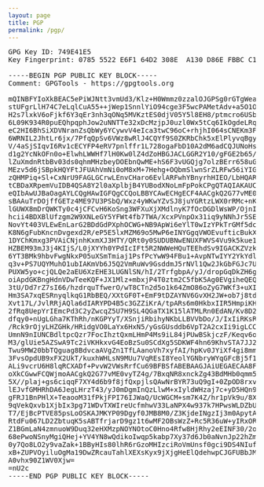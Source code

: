 ```yaml
---
layout: page
title: PGP
permalink: /pgp/
---
```


<pre>
GPG Key ID: 749E41E5
Key Fingerprint: 0785 5522 E6F1 64D2 308E  A130 D86E FBBC C134 BF24

-----BEGIN PGP PUBLIC KEY BLOCK-----
Comment: GPGTools - https://gpgtools.org

mQINBFYIoXkBEAC5ePiWJNtt3vmUd3/Klz+H0Wmmz0zzalOJGPSg0rGTgWeahZtp
stUFgrLlH74C7eLqlCuA55++jWep1SnnlYiO94cge3F5wcPAMetAdv+a5O1OmojP
H2s7lxkV6oFjkf6Y3qEr3nh3qONq5MVKztES0djV05Y5l8EH8/ptmcro6USbKoyw
6L09K934R0puEQhpqphJow2uNNTTe32xDcMzjpJ0uzl0Wx5tCq6IkOgdeLRq3yfO
eC2HI6BhSiXDVNranZsQbWy6YCywvV4eIca3twC96oC+rhjhI064sCNEKm3F7gZP
6WRNIL2JhtLr6jx/7PfqQpSv6VWz8wRlJ4CQYf9S0ZKRbChk5xElPlyvqBgyggBL
V/4aSjSIqvI6Rv1cECYFP4eRV7pnlffr1L728ogaFbD10A2dM6adCQJUNoHsqHc0
d1g2YcNkOFn0o+ElwhLWWHf7lH0Kw0lZ4dZoHBGJACLGGR2Y10/gFGE2b65/6sVn
lZuXmdnRtbBv03ds0qhmMHzbeyDOEbnQwME+hS6F3vUGQjg7olzBErr658uGiIXF
MEzv5d6jSBpkHQYFtJFUAhVmNi0oM8xM+7Hehg+OQbmSlwnSrZLRFw56iYIGkwA3
zQHMPiq+Sl+CxNrU9FAGLGCrwLEnvCHaro6EvlARFwhYBnyrhHIEO/LbHQARAQAB
tCBDaXRpemVuIDB4QSA8Y2l0aXplbjB4YUBodXNoLmFpPokCPgQTAQIAKAUCVgih
eQIbAwUJBaOagAYLCQgHAwIGFQgCCQoLBBYCAwECHgECF4AACgkQ2G77vME0vyTd
sBAAuTrDOjffGETz4ME97U3PSbQ/Wxz4yWKwYZvSJ8juYGRtzLWX0rRMc+nKaPzh
lGUWX8mDrQWKTy0c4jCFCvH6KoSng3WFXuXjXMdlnyK7fOcDGDlWsWP/OjnI58xO
hcii4BDXBlUfzgm2W9XNLeGY5YFWt4fb7TWA/XcxPVnpOx31iq9yNNhJr5SEOmBC
NovYt403VLEwEnLarG2BDdGdPXphOCWG+NB9ApWi6eYlT0wIzYPkTrGMf5dcrepI
K8N6gFubKncnDvgexd2R/eP5E5lxMZM69o5MwP6eINYGgqVWOEvufticBukXtpov
1DYChKmxg3PVAiCNjnhKxmXJ3HTY/QRt0y0SUDUBNwENUXFWVS4Vu9k5kue1M4UC
HZBEM93mJ3j4KIjS/L0jXYYh0YPdIcIFt5R2NWWeHQuTEEhdSv9IGACKZVzkMAVk
6YT3BMk9hbvFwgNkxP05uXSmTmiaj1PsfPcYwW94FBu1+AvpNTwIYY2YkYdlXFhF
q3v+PS7UQYMuhO1ubIAKmVb6J5Q2VmRuWv9GsddmJ5rNVl1Qw2JkGbFGJc7UxQol
PUXW5yo+cjQLQe2aEU6XzEHE3LUGNlSN/hI/2TrfgbpA/yJ/dropGqDkZH6gsTrE
oiApdGKBngHdnVDwTeeKQF+JX1Mlz+mbxjP4T0ztm2C5fbK5Ag0EVgiheQEQAOZg
3tU/Dd7rZ7sI66/hzdrquTfwerO/wT8CTn2d5o1k64ZmO86oZyG7WKf3+uXIhnZw
Hm3SA7xqESRnyqlkqG1RbBEQ/XXtGF0T+EmF9tDZAYNV6GvXH2JW+ob7j8tdpqUR
Xvt17L/JvlRRjAQla6dIARYPD4B5c3GZZiKrA/tpARs6m0HkbxIIR5HmpiKHQHMu
2fRq8UepYrIEmcPd3C2yZwcqZ5U7H9SL4QGaTX1K15lATMLRn0EdAN/Kv8D2apMo
dfqy0+nUgLGha7KThRh/nKGPYyT/XSnjiRbihyNKbLLBVVbDo/J/IxIiRKsRInFH
/Rck9rOjyLHZGHk/HRidgVO0LaYx6HxN5/yGsGUsddb6VpT2A2cxIi9igLCCi0VO
UmnN9nIUNCBdltpcQzr7FocIhztQxmLHmP4Ms9iL84jPUwBSkjczF/Keqv6ovIrd
M3/glUie5AZSwA9Tc2iVKHkxvG4EoBzSu0SCdXg5SDKWF4hn69KhvSTA7JJ289dh
Twu9MW20bbTQguag8BdvcaAVgZn1TfLAanoVh7xyfAI/hpKv0JYiXf4gi8mme8ef
3FvsOpdUB9xFX2UkT/kuxhWHLsN9MUu7VqREsI8YeolYGNbryWYqGFcBj5f1UbjD
ALi9vcrU6H8lqRCXADf+PvvW2VWsRrfCu69BFBSfABEBAAGJAiUEGAECAA8FAlYI
oXkCGwwFCQWjmoAACgkQ2G77vME0vyTZ4g/7BxqNR8xnckZg43BdMHb0qmm51WvK
5X//plaj+gs6ciqqF7XY4d6b9f8jfQxpjlsQAwNrBYR73uQ9gI+0ZpOD8rxv7uZf
lEJvfGMHRhDA6JegLHrzT43/yJ0mDgmInQzLlwM+xIyldWHzaj7c+yD5HQn95wtb
gFRJ1BnPHlX+TeaooM31fPkjFPI76IJWaQ/UcWGCM+sm7K4Z/hr1pVk9u/8X00LU
9qVekQxvb1XjbIx3pg71WDvTXWIreUcfmhwV33LaNPX4w937k7HPwsWLDZbUcF2C
T7/EjBcPTVE85psLoOSKAJMKYP09Dgyf0JMB8M0/Z3KjdeINgzIj3m0ApytA430r
RtdFu067LD2ZbtuqK5sABTfrjarD9gz1t6wMF2OBsWzZ+Rc5R36uW+yIRxORBpup
Z1BGmLaN4zmnuoW9Duq32eHXMzpNOYNOtoC0Hno4Rfw8HjRhy2eEINF30/2oYZ4M
68ePwoNSnyMgiQHej+YV4YN8wQdikoIwqp5kabp7Xy37d6Jb0aNvnJp22hZmwyTk
0y7Qo8LO2y9vaZak+1BByHIs80lhR6rGzoMHIzciRoVmUnsf0gci9DS4NIufbdX/
xB+ZUPVOyiluOgMa19DwZRcauTahlXEXsKyx9jXjgHeElQdehwpCJGFUBbJMpIcJ
A0vhx90Z1WV0Xjw=
=nU2c
-----END PGP PUBLIC KEY BLOCK-----
</pre>

